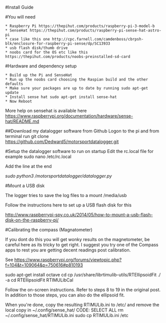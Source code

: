#Install Guide

#You will need

 	* Raspberry Pi https://thepihut.com/products/raspberry-pi-3-model-b
	* SenseHat https://thepihut.com/products/raspberry-pi-sense-hat-astro-pi
	* case like this one http://cpc.farnell.com/camdenboss/cbrpsh-blk/enclosure-for-raspberry-pi-sense/dp/SC13933
	* usb flash disk/thumb drive
	* noobs card for the OS etc like this https://thepihut.com/products/noobs-preinstalled-sd-card


#Hardware and dependency setup

	* Build up the Pi and SenseHat
	* Run up the noobs card choosing the Raspian build and the other defaults
	* Make sure your packages are up to date by running sudo apt-get update
	* Install sense hat sudo apt-get install sense-hat
	* Now Reboot

More help on sensehat is available here https://www.raspberrypi.org/documentation/hardware/sense-hat/README.md

##Download my datalogger software from Github
Logon to the pi and from terminal run git clone https://github.com/Dedward5/motorsportdatalogger.git


#Setup the datalogger software to run on startup
Edit the rc.local file for example
sudo nano /etc/rc.local

Add the line at the end

_sudo python3 /motorsportdatalogger/datalogger.py_


#Mount a USB disk 

The logger tries to save the log files to a mount /media/usb

Follow the instructions here to set up a USB flash disk for this 

http://www.raspberrypi-spy.co.uk/2014/05/how-to-mount-a-usb-flash-disk-on-the-raspberry-pi/


#Calibrating the compass (Magnatometer)

If you dont do this you will get wonky results on the magnetometer, be careful here as its tricky to get right. 
I suggest you try one of the Compass apps to rest you are getting decent readings post calibration.

See https://www.raspberrypi.org/forums/viewtopic.php?f=104&t=109064&p=750616#p810193

sudo apt-get install octave
cd
cp /usr/share/librtimulib-utils/RTEllipsoidFit ./ -a
cd RTEllipsoidFit
RTIMULibCal

Follow the on-screen instructions.
Refer to steps 8 to 19 in the original post.
In addition to those steps, you can also do the ellipsoid fit.

When you're done, copy the resulting RTIMULib.ini to /etc/ and remove the local copy in ~/.config/sense_hat/
CODE: SELECT ALL
rm ~/.config/sense_hat/RTIMULib.ini
sudo cp RTIMULib.ini /etc
